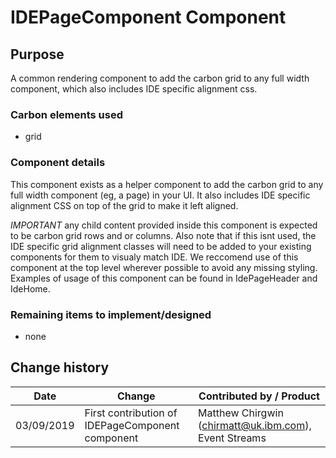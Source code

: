 # IDEPageComponent Component

## Purpose

A common rendering component to add the carbon grid to any full width component, which also includes IDE specific alignment css.

### Carbon elements used

- grid

### Component details

This component exists as a helper component to add the carbon grid to any full width component (eg, a page) in your UI. It also includes IDE specific alignment CSS on top of the grid to make it left aligned.

_IMPORTANT_ any child content provided inside this component is expected to be carbon grid rows and or columns. Also note that if this isnt used, the IDE specific grid alignment classes will need to be added to your existing components for them to visualy match IDE. We reccomend use of this component at the top level wherever possible to avoid any missing styling. Examples of usage of this component can be found in IdePageHeader and IdeHome.

### Remaining items to implement/designed

- none

## Change history

| Date       | Change                                           | Contributed by / Product                              |
| ---------- | ------------------------------------------------ | ----------------------------------------------------- |
| 03/09/2019 | First contribution of IDEPageComponent component | Matthew Chirgwin (chirmatt@uk.ibm.com), Event Streams |

